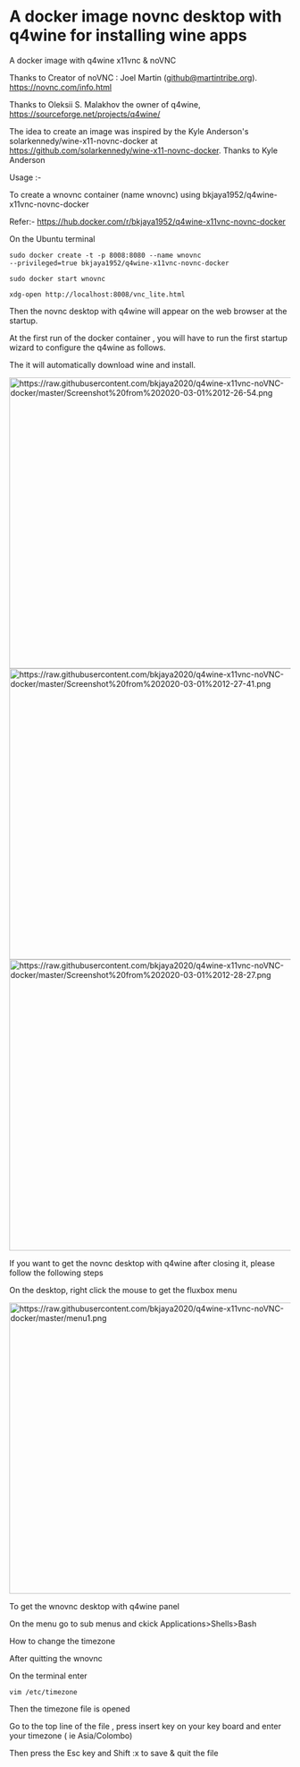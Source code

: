 # A docker image novnc desktop with q4wine  for installing wine apps

A docker image with  q4wine x11vnc & noVNC

Thanks to Creator of noVNC : Joel Martin (github@martintribe.org). https://novnc.com/info.html

Thanks to Oleksii S. Malakhov the owner of q4wine, https://sourceforge.net/projects/q4wine/

The idea to create an image was inspired by the Kyle Anderson's  solarkennedy/wine-x11-novnc-docker at https://github.com/solarkennedy/wine-x11-novnc-docker. Thanks to Kyle Anderson

Usage :-

To create a wnovnc container (name wnovnc) using bkjaya1952/q4wine-x11vnc-novnc-docker

Refer:- https://hub.docker.com/r/bkjaya1952/q4wine-x11vnc-novnc-docker

On the Ubuntu terminal

<code>sudo docker create -t -p 8008:8080 --name wnovnc --privileged=true bkjaya1952/q4wine-x11vnc-novnc-docker</code>

<code>sudo docker start wnovnc</code>

<code>xdg-open http://localhost:8008/vnc_lite.html</code>

Then the novnc desktop with q4wine will appear on the web browser at the startup.

At the first run of the docker container , you will have to run the first startup wizard to configure the q4wine as follows.

The it will automatically download wine and install.

<img src="https://raw.githubusercontent.com/bkjaya2020/q4wine-x11vnc-noVNC-docker/master/Screenshot%20from%202020-03-01%2012-26-54.png" alt="https://raw.githubusercontent.com/bkjaya2020/q4wine-x11vnc-noVNC-docker/master/Screenshot%20from%202020-03-01%2012-26-54.png" width="625" height="520">


<img src="https://raw.githubusercontent.com/bkjaya2020/q4wine-x11vnc-noVNC-docker/master/Screenshot%20from%202020-03-01%2012-27-41.png" alt="https://raw.githubusercontent.com/bkjaya2020/q4wine-x11vnc-noVNC-docker/master/Screenshot%20from%202020-03-01%2012-27-41.png" width="625" height="520">


<img src="https://raw.githubusercontent.com/bkjaya2020/q4wine-x11vnc-noVNC-docker/master/Screenshot%20from%202020-03-01%2012-28-27.png" alt="https://raw.githubusercontent.com/bkjaya2020/q4wine-x11vnc-noVNC-docker/master/Screenshot%20from%202020-03-01%2012-28-27.png" width="625" height="520">


If you want to get the novnc desktop with q4wine after closing it, please follow the following steps

On the desktop, right click the mouse to get the fluxbox menu

<img src="https://raw.githubusercontent.com/bkjaya2020/q4wine-x11vnc-noVNC-docker/master/menu1.png" alt="https://raw.githubusercontent.com/bkjaya2020/q4wine-x11vnc-noVNC-docker/master/menu1.png" width="625" height="520">

To get the wnovnc desktop with q4wine panel

On the menu go to sub menus and ckick Applications>Shells>Bash

How to change the timezone

After quitting the wnovnc

On the terminal enter

<code>vim /etc/timezone</code>

Then the timezone file is opened

Go to the top line of the file , press insert key on your key board and enter your timezone ( ie Asia/Colombo)

Then press the Esc key and Shift :x to save & quit the file


